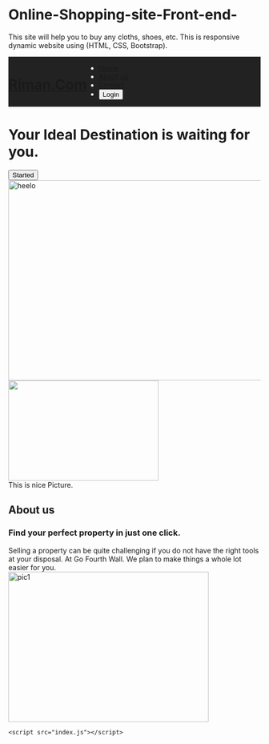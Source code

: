 # Online-Shopping-site-Front-end-
This site will help you to buy any cloths, shoes, etc. This is responsive dynamic website using (HTML, CSS, Bootstrap).

<!DOCTYPE html>
<html>

<head>
    <title>
        Riman.com
    </title>
    <style>
    .nav {
    background-color: rgb(35, 34, 34);
    color: white;
    display: flex;
}

.nav ul {
    list-style-type: none;
    display: flex;
    justify-content: flex-end;
    margin-left: 700px;
    padding: 10px;
}

.nav li {
    padding-left: 60px;
    color: white;
}

.button1 {
    padding: 5px;
    padding-left: 10px;
    padding-right: 10px;
    background-color: rgb(48, 47, 47);
    color: red;
    border: 2px solid;
    border-radius: 10px;
}

.nav h1 {
    padding-left: 60px;
}

.grid-container {
    display: grid;
    grid-template-columns: auto auto auto;
}

.item1 {
    padding-left: 150px;
    padding-right: 50px;
    padding-top: 150px;
    font-size: 30px;
}

.item2 {
    padding-left: 100px;
    padding-top: 100px;
    padding-bottom: 150px;
}

.button2 {
    background-color: rgb(241, 181, 69);
    padding: 15px;
    padding-left: 30px;
    padding-right: 30px;
    ;
    border: 3px solid;
    border-radius: 20px;
}

.img1 {
    padding-right: 100px;
}

.img2 {
    position: absolute;
    top: 500px;
    right: 550px;
}

.nav a {
    color: white;
    text-decoration: none;
}

.nav li a:hover {
    color: red;
}

.button1:hover {
    color: white;
    background-color: red;
}

h2 {
    text-align: center;
    text-decoration: underline;
}

.item3 {
    padding-right: 200px;
    padding-left: 120px;
    padding-top: 120px;
}

.item3 h3 {
    font-size: 30px;
}

.item3 p2 {
    font-size: 20px;
}

.img3 {
    padding-right: 100px;
    padding-top: 50px;
}
    </style>
</head>

<BODY>
    <div class="nav">
        <h1>
            <a href="Riman.com">Riman.Com</a></h1>
        <ul>
            <li>
                <a href=" Heelo.com ">Home</a></li>
            <li>
                <a href="Heelo.com ">About us</a></li>
            <li>
                <a href="Heelo.com ">Contact </a></li>
            <li>
                <button class=" button1 ">Login</button></li>
        </ul>
    </div>
    <div class="grid-container ">
        <div class="item1 ">
            <h1>Your Ideal Destination is waiting for you.</h1>
            <button class="button2 ">Started</button>
        </div>
        <div class="item2 ">
            <img class="img1" src=" pic2.jpg " alt="heelo " width="700px " height="400px ">
            </img>
        </div>
    </div>
    <img class="img2 " src=" pic1.jpg " width="300px " height="200px "></img>
    <figcaption>This is nice Picture.</figcaption>
    <h2>About us</h2>
    <div class="grid-container ">
        <div class="item3 ">
            <h3>Find your perfect property in just one click.</h3>
            <p2>Selling a property can be quite challenging if you do not have the right tools at your disposal. At Go Fourth Wall. We plan to make things a whole lot easier for you.</p2>
        </div>
        <div class="item4 ">
            <img class="img3" src="pic1.jpg " alt="pic1 " width="400px " height="300px "></div>
    </div>

    <script src="index.js"></script>
</BODY>

</html>
